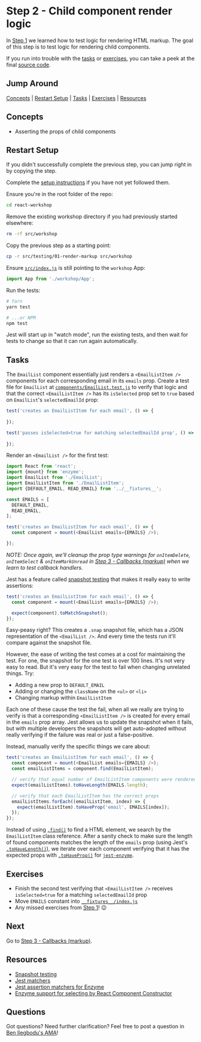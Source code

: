 # Step 2 - Child component render logic

In [Step 1](../01-render-markup/) we learned how to test logic for rendering HTML markup. The goal of this step is to test logic for rendering child components.

If you run into trouble with the [tasks](#tasks) or [exercises](#exercises), you can take a peek at the final [source code](./).

## Jump Around

[Concepts](#concepts) | [Restart Setup](#restart-setup) | [Tasks](#tasks) | [Exercises](#exercises) | [Resources](#resources)

## Concepts

- Asserting the props of child components

## Restart Setup

If you didn't successfully complete the previous step, you can jump right in by copying the step.

Complete the [setup instructions](../00-begin) if you have not yet followed them.

Ensure you're in the root folder of the repo:

```sh
cd react-workshop
```

Remove the existing workshop directory if you had previously started elsewhere:

```sh
rm -rf src/workshop
```

Copy the previous step as a starting point:

```sh
cp -r src/testing/01-render-markup src/workshop
```

Ensure [`src/index.js`](../../index.js#L3) is still pointing to the `workshop` App:

```js
import App from './workshop/App';
```

Run the tests:

```sh
# Yarn
yarn test

# ...or NPM
npm test
```

Jest will start up in "watch mode", run the existing tests, and then wait for tests to change so that it can run again automatically.

## Tasks

The `EmailList` component essentially just renders a `<EmailListItem />` components for each corresponding email in its `emails` prop. Create a test file for `EmailList` at [`components/EmailList.test.js`](components/EmailList.test.js) to verify that logic and that the correct `<EmailListItem />` has its `isSelected` prop set to `true` based on `EmailList`'s `selectedEmailId` prop:

```js
test('creates an EmailListItem for each email', () => {
  
});

test('passes isSelected=true for matching selectedEmailId prop', () => {
  
});
```

Render an `<EmailList />` for the first test:

```js
import React from 'react';
import {mount} from 'enzyme';
import EmailList from './EmailList';
import EmailListItem from './EmailListItem';
import {DEFAULT_EMAIL, READ_EMAIL} from '../__fixtures__';

const EMAILS = [
  DEFAULT_EMAIL,
  READ_EMAIL,
];

test('creates an EmailListItem for each email', () => {
  const component = mount(<EmailList emails={EMAILS} />);

});
```

_NOTE: Once again, we'll cleanup the prop type warnings for `onItemDelete`, `onItemSelect` & `onItemMarkUnread` in [Step 3 - Callbacks (markup)](../03-callbacks-markup/) when we learn to test callback handlers._

Jest has a feature called [snapshot testing](https://jestjs.io/docs/en/snapshot-testing) that makes it really easy to write assertions:

```js
test('creates an EmailListItem for each email', () => {
  const component = mount(<EmailList emails={EMAILS} />);

  expect(component).toMatchSnapshot();
});
```

Easy-peasy right? This creates a `.snap` snapshot file, which has a JSON representation of the `<EmailList />`. And every time the tests run it'll compare against the snapshot file.

However, the ease of writing the test comes at a cost for maintaining the test. For one, the snapshot for the one test is over 100 lines. It's not very easy to read. But it's very easy for the test to fail when changing unrelated things. Try:

- Adding a new prop to `DEFAULT_EMAIL`
- Adding or changing the `className` on the `<ul>` or `<li>`
- Changing markup within `EmailListItem`

Each one of these cause the test the fail, when all we really are trying to verify is that a corresponding `<EmailListItem />` is created for every email in the `emails` prop array. Jest allows us to update the snapshot when it fails, but with multiple developers the snapshots will get auto-adopted without really verifying if the failure was real or just a false-positive.

Instead, manually verify the specific things we care about:

```js
test('creates an EmailListItem for each email', () => {
  const component = mount(<EmailList emails={EMAILS} />);
  const emailListItems = component.find(EmailListItem);

  // verify that equal number of EmailListItem components were rendered
  expect(emailListItems).toHaveLength(EMAILS.length);

  // verify that each EmailListItem has the correct props
  emailListItems.forEach((emailListItem, index) => {
    expect(emailListItem).toHaveProp('email', EMAILS[index]);
  });
});
```

Instead of using [`.find()`](http://airbnb.io/enzyme/docs/api/ReactWrapper/find.html) to find a HTML element, we search by the `EmailListItem` class reference. After a sanity check to make sure the length of found components matches the length of the `emails` prop (using Jest's [`.toHaveLength()`](https://jestjs.io/docs/en/expect#tohavelengthnumber)), we iterate over each component verifying that it has the expected props with [`.toHaveProp()`](https://github.com/FormidableLabs/enzyme-matchers#tohaveprop) for [`jest-enzyme`](https://github.com/FormidableLabs/enzyme-matchers).

## Exercises

- Finish the second test verifying that `<EmailListItem />` receives `isSelected=true` for a matching `selectedEmailId` prop 
- Move `EMAILS` constant into [`__fixtures__/index.js`](__fixtures__/index.js)
- Any missed exercises from [Step 1](../01-render-markup)! 😉

## Next

Go to [Step 3 - Callbacks (markup)](../03-callbacks-markup/).

## Resources

- [Snapshot testing](https://jestjs.io/docs/en/snapshot-testing)
- [Jest matchers](https://jestjs.io/docs/en/expect#tohavelengthnumber)
- [Jest assertion matchers for Enzyme](https://github.com/FormidableLabs/enzyme-matchers)
- [Enzyme support for selecting by React Component Constructor](http://airbnb.io/enzyme/docs/api/selector.html#3-a-react-component-constructor)

## Questions

Got questions? Need further clarification? Feel free to post a question in [Ben Ilegbodu's AMA](http://www.benmvp.com/ama/)!
